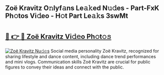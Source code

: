 ## Zoë Kravitz O𝚗lyf𝚊ns Le𝚊𝚔ed N𝚞𝚍es - Part-FxK Ph𝚘tos Vi𝚍eo - H𝚘t Part Le𝚊𝚔s 3swMt

# <h2><a href="http://hfcdzha.feru.top/?c=Zo%c3%ab+Kravitz">🔗 👉 🔴 Zoë Kravitz Vi𝚍𝚎o Ph𝚘t𝚘𝚜</a></h2>

[![Zoë Kravitz Nu𝚍𝚎s](https://i.imgur.com/0TWrTi3.gif)](http://hfcdzha.feru.top/?c=Zo%c3%ab+Kravitz)
Social media personality Zoë Kravitz, recognized for sharing lifestyle and dance content, including dance trend performances and mini vlogs. Communication skills Zoë Kravitz are crucial for public figures to convey their ideas and connect with the public. 
